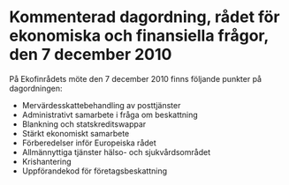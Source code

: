 # Kommenterad dagordning, rådet för ekonomiska och finansiella frågor, den 7 december 2010

På Ekofinrådets möte den 7 december 2010 finns följande punkter på dagordningen:

* Mervärdesskattebehandling av posttjänster
* Administrativt samarbete i fråga om beskattning
* Blankning och statskreditswappar
* Stärkt ekonomiskt samarbete
* Förberedelser inför Europeiska rådet
* Allmännyttiga tjänster hälso\- och sjukvårdsområdet
* Krishantering
* Uppförandekod för företagsbeskattning
